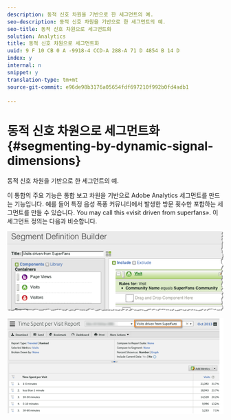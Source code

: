 ```yaml
---
description: 동적 신호 차원을 기반으로 한 세그먼트의 예.
seo-description: 동적 신호 차원을 기반으로 한 세그먼트의 예.
seo-title: 동적 신호 차원으로 세그먼트화
solution: Analytics
title: 동적 신호 차원으로 세그먼트화
uuid: 9 F 10 CB 0 A -9918-4 CCD-A 288-A 71 D 4854 B 14 D
index: y
internal: n
snippet: y
translation-type: tm+mt
source-git-commit: e96de98b3176a05654fdf697210f992b0fd4adb1

---
```



# 동적 신호 차원으로 세그먼트화{#segmenting-by-dynamic-signal-dimensions}

동적 신호 차원을 기반으로 한 세그먼트의 예.

이 통합의 주요 기능은 통합 보고 차원을 기반으로 Adobe Analytics 세그먼트를 만드는 기능입니다. 예를 들어 특정 음성 폭풍 커뮤니티에서 발생한 방문 횟수만 포함하는 세그먼트를 만들 수 있습니다. You may call this «visit driven from superfans». 이 세그먼트 정의는 다음과 비슷합니다.

![](assets/segment1.png)

![](assets/segment2.png)

